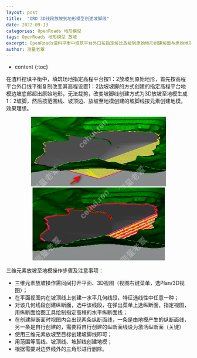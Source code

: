 ```yaml
---
layout: post
title:  "ORD 3D线段放坡到地形模型创建坡脚线"
date: 2022-09-13
categories: OpenRoads 地形模型
tags: OpenRoads 地形模型 放坡 
excerpt: OpenRoads渣料平衡中填筑平台外口按指定坡比放坡到原始地形创建坡面与原始地形模型的交线用于生成填筑平台设计地形模型的创建方法。
author: 测量老覃
---
```

* content
{:toc}

在渣料挖填平衡中，填筑场地指定高程平台按1：2放坡到原始地形，首先按高程平台外口线平衡复制改变其高程设置1：2边坡坡脚的方式创建的指定高程平台地模边坡底部超出原始地形，无法裁剪，改变坡脚线创建方式为3D放坡至地模生成1：2坡脚，然后按范围线、坡顶边、放坡至地模创建的坡脚线按元素创建地模，效果理想。

<div style="text-align:center;"><img src="/img/2022/2022-09-13-15-02-31.png"></div>
<div style="text-align:center;"><img src="/img/2022/2022-09-13-15-03-14.png"></div>

三维元素放坡至地模操作步骤及注意事项：
- 三维元素放坡操作需同间打开平面、3D视图（视图右键菜单，选Plan/3D视图）；
- 在平面视图内在坡顶线上创建一水平几何线段，特征选线性中任意一种；
- 对该几何线段创建纵断面，选中该线段，在弹出菜单上选纵断面，指定视图，用纵断面绘图工具绘制指定高程的水平纵断面线；
- 在创建纵断面时视图内会出现两条纵断面线，一条是由地模产生的纵断面线，另一条是自行创建的，需要将自行创建的纵断面线设为激活纵断面（关键）
- 使用三维元素放坡至目标创建坡脚线即可；
- 用范围等高线、坡顶线、坡脚线创建地模；
- 根据需要对边界线外的三角形进行删除。